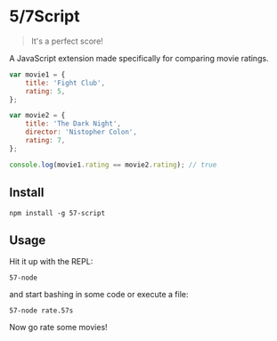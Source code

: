 # 5/7Script

> It's a perfect score!

A JavaScript extension made specifically for comparing movie ratings.

```js
var movie1 = {
    title: 'Fight Club',
    rating: 5,
};

var movie2 = {
    title: 'The Dark Night',
    director: 'Nistopher Colon',
    rating: 7,
};

console.log(movie1.rating == movie2.rating); // true
```

## Install

```
npm install -g 57-script
```

## Usage

Hit it up with the REPL:

```
57-node
```

and start bashing in some code or execute a file:

```
57-node rate.57s
```

Now go rate some movies!
